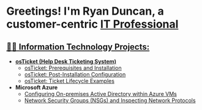 <h1>Greetings! I'm Ryan Duncan, a customer-centric <a href="https://linkedin.com/in/ryanduncan2797"> IT Professional</h1>

<h2>👨‍💻 Information Technology Projects:</h2>

- <b>osTicket (Help Desk Ticketing System)</b>
  - [osTicket: Prerequisites and Installation](https://github.com/rdunc97/osticket-prereqs)
  - [osTicket: Post-Installation Configuration](https://github.com/rdunc97/post-install-config)
  - [osTicket: Ticket Lifecycle Examples](https://github.com/rdunc97/ticket-lifecycle)
- <b>Microsoft Azure</b>
  - [Configuring On-premises Active Directory within Azure VMs](https://github.com/rdunc97/configure-ad)
  - [Network Security Groups (NSGs) and Inspecting Network Protocols](https://github.com/rdunc97/azure-network-protocols)

